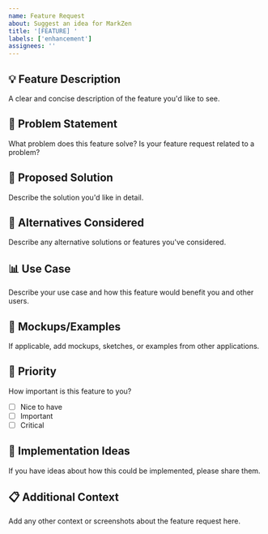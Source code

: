 ```yaml
---
name: Feature Request
about: Suggest an idea for MarkZen
title: '[FEATURE] '
labels: ['enhancement']
assignees: ''
---
```


## 💡 Feature Description
A clear and concise description of the feature you'd like to see.

## 🎯 Problem Statement
What problem does this feature solve? Is your feature request related to a problem?

## 💭 Proposed Solution
Describe the solution you'd like in detail.

## 🔄 Alternatives Considered
Describe any alternative solutions or features you've considered.

## 📊 Use Case
Describe your use case and how this feature would benefit you and other users.

## 🎨 Mockups/Examples
If applicable, add mockups, sketches, or examples from other applications.

## 🚀 Priority
How important is this feature to you?
- [ ] Nice to have
- [ ] Important
- [ ] Critical

## 🔧 Implementation Ideas
If you have ideas about how this could be implemented, please share them.

## 📋 Additional Context
Add any other context or screenshots about the feature request here.